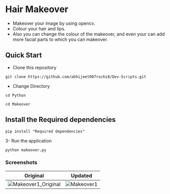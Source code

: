 # Hair Makeover

- Makeover your image by using opencv.
- Colour your hair and lips. 
- Also you can change the colour of the makeover, and even your can add more facial parts to which you can makeover.

## Quick Start
- Clone this repository
``` 
git clone https://github.com/abhijeet007rocks8/Dev-Scripts.git
```

- Change Directory
```
cd Python
```
```
cd Makeover
```
   
## Install the Required dependencies

```
pip install "Required dependencies"
```

3- Run the application
```
python makeover.py
```


### Screenshots

Original           | Updated
 :--------------------: |:--------------------:
![Makeover1_Original](https://user-images.githubusercontent.com/67019423/116807482-fcaf1c80-ab50-11eb-81d7-700e8683e925.png) | ![Makeover1](https://user-images.githubusercontent.com/67019423/116807513-2c5e2480-ab51-11eb-868a-619860096f98.png)|
